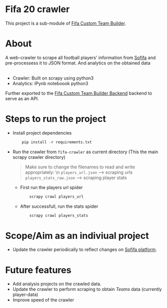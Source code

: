 # Fifa 20 crawler

This project is a sub-module of [Fifa Custom Team Builder](https://github.com/sauravhiremath/fifa).<br>

# About

A web-crawler to scrape all football players' information from [Sofifa](https://sofifa.com/players) and pre-processess it to JSON format. And analytics on the obtained data<br><br>

* Crawler: Built on scrapy using python3
* Analytics: IPynb noteboook python3

Further exported to the [Fifa Custom Team Builder Backend](https://github.com/sauravhiremath/fifa-api) backend to serve as an API.

# Steps to run the project


* Install project dependencies <br>
    ``` python
        pip install -r requirements.txt
    ```

* Run the crawler from `fifa-crawler` as current directory (This the main scrapy crawler directory)
    > Make sure to change the filenames to read and write appropriately: \n
    > `players_url.json` --> scraping urls
    > `players_stats_raw.json` --> scraping player stats

    * First run the players url spider
        ``` python
            scrapy crawl players_url
        ```
    * After successfull, run the stats spider
        ``` python
            scrapy crawl players_stats
        ```



# Scope/Aim as an indiviual project

* Update the crawler periodically to reflect changes on [Sofifa platform](https://sofifa.com/players).

# Future features

* Add analysis projects on the crawled data.
* Update the crawler to perform scraping to obtain *Teams* data (currently player-data)
* Improve speed of the crawler